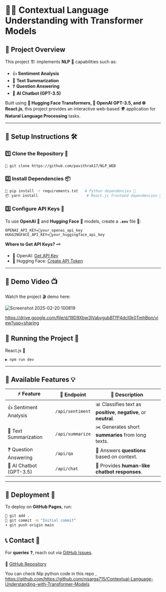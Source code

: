# 🤖✨ Contextual Language Understanding with Transformer Models

## 🚀 Project Overview

This project 🏗️ implements **NLP** 📖 capabilities such as:

- 👍 **Sentiment Analysis**
- 📝 **Text Summarization**
- ❓ **Question Answering**
- 💬 **AI Chatbot (GPT-3.5)**

Built using **🤗 Hugging Face Transformers, 🤖 OpenAI GPT-3.5, and 🌐 React.js**, this project provides an interactive web-based 🌍 application for **Natural Language Processing** tasks.

---

## 📌 Setup Instructions 🛠️

### 1️⃣ Clone the Repository 🧩

```bash
🐙 git clone https://github.com/pavithrak17/NLP_WEB  
```

### 2️⃣ Install Dependencies 📦

```bash
🐍 pip install -r requirements.txt   # Python dependencies 🐍
📦 yarn install                      # React.js frontend dependencies 🎨
```

### 3️⃣ Configure API Keys 🔑

To use **OpenAI** 🤖 and **Hugging Face** 🤗 models, create a **`.env`** file 📃:

```plaintext
OPENAI_API_KEY=🔑your_openai_api_key
HUGGINGFACE_API_KEY=🔑your_huggingface_api_key
```

**Where to Get API Keys?** 🗝️

- 🤖 OpenAI: [Get API Key](https://beta.openai.com/signup/)
- 🤗 Hugging Face: [Create API Token](https://huggingface.co/settings/tokens)

---

## 🎥 Demo Video 📺

Watch the project 🎬 demo here:

![Screenshot 2025-02-20 100819](https://github.com/user-attachments/assets/e36afc63-7cc1-4d2f-b44a-ed81ee1ad22f)

https://drive.google.com/file/d/19D9Xbw3lVabvgubBTfP4dcl0k0TmhBpn/view?usp=sharing 


## 📌 Running the Project 🚀

React.js 🎨

```bash
▶️ npm run dev 
```
---

## 🤖 Available Features 💡

| ⚡ Feature              | 🔗 Endpoint         | 📌 Description                                    |
| -------------------- | ---------------- | ---------------------------------------------- |
| 👍 Sentiment Analysis   | `/api/sentiment` | 📊 Classifies text as **positive**, **negative**, or **neutral**. |
| 📝 Text Summarization   | `/api/summarize` | ✂️ Generates short **summaries** from long texts.  |
| ❓ Question Answering   | `/api/qa`        | 🧠 Answers **questions** based on context.       |
| 💬 AI Chatbot (GPT-3.5) | `/api/chat`      | 🤖 Provides **human-like chatbot responses**.    |

---

## 📌 Deployment 🚀

To deploy on **GitHub Pages**, run:

```bash
🐙 git add .
📌 git commit -m "Initial commit"
⬆️ git push origin main
```


## 📞 Contact 📩

For **queries** ❓, reach out via [GitHub Issues](https://github.com/nisarga715/NLP__WEB/issues).

🔗 [GitHub Repository](https://github.com/nisarga715/NLP__WEB)

You can check Nlp python code in this repo , https://github.com/https://github.com/nisarga715/Contextual-Language-Understanding-with-Transformer-Models

